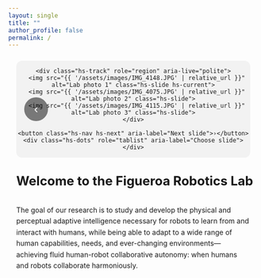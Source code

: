 ```yaml
---
layout: single
title: ""
author_profile: false
permalink: /
---
```


<div class="lab-block">

  <!-- ====== HERO SLIDER ====== -->
  <div class="hero-slider" aria-label="Figueroa Robotics Lab Photo Gallery">
    <button class="hs-nav hs-prev" aria-label="Previous slide">‹</button>

    <div class="hs-track" role="region" aria-live="polite">
      <img src="{{ '/assets/images/IMG_4148.JPG' | relative_url }}" alt="Lab photo 1" class="hs-slide hs-current">
      <img src="{{ '/assets/images/IMG_4075.JPG' | relative_url }}" alt="Lab photo 2" class="hs-slide">
      <img src="{{ '/assets/images/IMG_4115.JPG' | relative_url }}" alt="Lab photo 3" class="hs-slide">
    </div>

    <button class="hs-nav hs-next" aria-label="Next slide">›</button>
    <div class="hs-dots" role="tablist" aria-label="Choose slide"></div>
  </div>

  <!-- ====== HEADING BELOW SLIDER ====== -->
  <h1 class="lab-title"><strong>Welcome to the Figueroa Robotics Lab</strong></h1>

  <p class="lab-text">
    The goal of our research is to study and develop the physical and perceptual adaptive intelligence necessary for robots
    to learn from and interact with humans, while being able to adapt to a wide range of human capabilities, needs, and
    ever-changing environments—achieving fluid human-robot collaborative autonomy: when humans and robots collaborate harmoniously.
  </p>

</div>

<style>
/* ===== Layout / spacing ===== */
.lab-block{
  max-width: 1600px;
  margin: 1.5rem auto 2rem;    /* tighten top gap */
  padding: 0 1rem;
  text-align: center;          /* center slider and heading */
}

/* Heading below slider */
.lab-title{
  margin: 2rem 0 1rem;
  font-size: 1.6rem;           /* ↓ smaller so it fits one line on desktop */
  line-height: 1.2;
  white-space: nowrap;         /* keep on one line if screen is wide enough */
}

/* Description paragraph (left aligned) */
.lab-text{
  max-width: 1000px;
  margin: 2rem auto 0;
  line-height: 1.6;
  text-align: left;            /* ← left aligned text */
}

/* ===== Slider ===== */
.hero-slider{
  position: relative;
  width: 100%;
  max-width: 1600px;
  margin: 0 auto 1.5rem;
  overflow: hidden;
  border-radius: 12px;
  background: #f2f2f2;
}

.hs-track{
  display: flex;
  transition: transform 300ms ease;
  will-change: transform;
}

.hs-slide{
  flex: 0 0 100%;              /* exactly one viewport width per slide */
  width: 100%;
  display: block;
  height: auto;                /* no cropping */
  object-fit: contain;
}

/* Controls */
.hs-nav{
  position: absolute;
  top: 50%;
  transform: translateY(-50%);
  border: none;
  background: rgba(0,0,0,0.5);
  color: #fff;
  width: 48px;
  height: 48px;
  border-radius: 50%;
  cursor: pointer;
  font-size: 24px;
}
.hs-prev{ left: 16px; }
.hs-next{ right: 16px; }

.hs-dots{
  position: absolute;
  left: 50%;
  bottom: 16px;
  transform: translateX(-50%);
  display: flex;
  gap: 8px;
}
.hs-dots button{
  width: 12px;
  height: 12px;
  border-radius: 50%;
  border: none;
  background: rgba(0,0,0,0.35);
  cursor: pointer;
}
.hs-dots button[aria-selected="true"]{ background:#000; }
</style>

<script>
/* ===== Minimal slider JS for hero-slider ===== */
(function () {
  function init() {
    const slider = document.querySelector('.hero-slider');
    if (!slider) return;

    const track  = slider.querySelector('.hs-track');
    const slides = Array.from(slider.querySelectorAll('.hs-slide'));
    const prev   = slider.querySelector('.hs-prev');
    const next   = slider.querySelector('.hs-next');
    const dotsEl = slider.querySelector('.hs-dots');
    let index = 0;

    // Build dots
    slides.forEach((_, i) => {
      const b = document.createElement('button');
      b.setAttribute('role', 'tab');
      b.setAttribute('aria-label', `Go to slide ${i + 1}`);
      b.addEventListener('click', () => goTo(i));
      dotsEl.appendChild(b);
    });

    function update() {
      track.style.transform = `translateX(-${index * 100}%)`;
      Array.from(dotsEl.children).forEach((b, i) =>
        b.setAttribute('aria-selected', i === index ? 'true' : 'false')
      );
    }

    function goTo(i) {
      index = (i + slides.length) % slides.length;
      update();
    }

    prev?.addEventListener('click', () => goTo(index - 1));
    next?.addEventListener('click', () => goTo(index + 1));

    // Touch swipe
    let startX = 0;
    track.addEventListener('touchstart', e => startX = e.touches[0].clientX, {passive:true});
    track.addEventListener('touchend', e => {
      const dx = e.changedTouches[0].clientX - startX;
      if (dx > 40) goTo(index - 1);
      if (dx < -40) goTo(index + 1);
    });

    // Autoplay (pause on hover)
    let timer = setInterval(() => goTo(index + 1), 5000);
    slider.addEventListener('mouseenter', () => clearInterval(timer));
    slider.addEventListener('mouseleave', () => timer = setInterval(() => goTo(index + 1), 5000));

    update();
  }

  if (document.readyState === 'loading') {
    document.addEventListener('DOMContentLoaded', init);
  } else {
    init();
  }
})();
</script>
